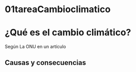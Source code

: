 # 01tareaCambioclimatico

# ¿Qué es el cambio climático?
Según La ONU en un artículo [](https://www.un.org/es/climatechange/what-is-climate-change)
## Causas y consecuencias
